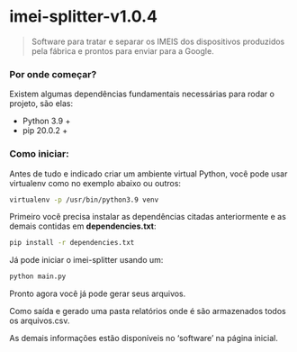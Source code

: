 # imei-splitter-v1.0.4

> Software para tratar e separar os IMEIS dos dispositivos produzidos pela fábrica e prontos para enviar para a Google.
> 

### Por onde começar?

Existem algumas dependências fundamentais necessárias para rodar o projeto, são elas:

- Python 3.9 +
- pip 20.0.2 +

### Como iniciar:

Antes de tudo e indicado criar um ambiente virtual Python, você pode usar virtualenv como no exemplo abaixo ou outros:

```bash
virtualenv -p /usr/bin/python3.9 venv
```

Primeiro você precisa instalar as dependências citadas anteriormente e as demais contidas em **dependencies.txt**:

```bash
pip install -r dependencies.txt
```

Já pode iniciar o imei-splitter usando um:

```bash
python main.py
```

Pronto agora você já pode gerar seus arquivos.

Como saída e gerado uma pasta relatórios onde é são armazenados todos os arquivos.csv.

As demais informações estão disponíveis no ‘software’ na página inicial.
